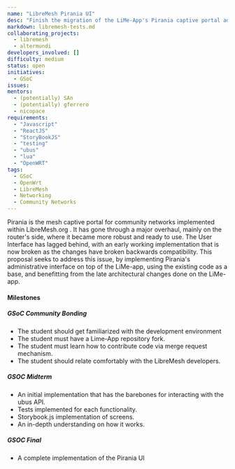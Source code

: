 ```yaml
---
name: "LibreMesh Pirania UI"
desc: "Finish the migration of the LiMe-App's Pirania captive portal administrative interface"
markdown: libremesh-tests.md
collaborating_projects:
  - libremesh
  - altermundi
developers_involved: []
difficulty: medium
status: open
initiatives:
  - GSoC
issues:
mentors:
  - (potentially) SAn
  - (potentially) gferrero
  - nicopace
requirements:
  - "Javascript"
  - "ReactJS"
  - "StoryBookJS"
  - "testing"
  - "ubus"
  - "lua"
  - "OpenWRT"
tags:
  - GSoC
  - OpenWrt
  - LibreMesh
  - Networking
  - Community Networks
---
```


Pirania is the mesh captive portal for community networks implemented within LibreMesh.org .
It has gone through a major overhaul, mainly on the router's side, where it became more robust and ready to use.
The User Interface has lagged behind, with an early working implementation that is now broken as the changes have broken backwards compatibility.
This proposal seeks to address this issue, by implementing Pirania's administrative interface on top of the LiMe-app, using the existing code as a base, and benefitting from the late architectural changes done on the LiMe-app.

#### Milestones

##### GSoC Community Bonding

* The student should get familiarized with the development environment
* The student must have a Lime-App repository fork.
* The student must learn how to contribute code via merge request mechanism.
* The student should relate comfortably with the LibreMesh developers.

##### GSOC Midterm

* An initial implementation that has the barebones for interacting with the ubus API.
* Tests implemented for each functionality.
* Storybook.js implementation of screens.
* An in-depth understanding on how it works.

##### GSOC Final

* A complete implementation of the Pirania UI
